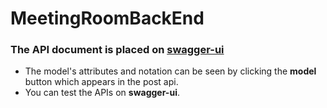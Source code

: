 # MeetingRoomBackEnd
### The API document is placed on [swagger-ui](http://129.211.119.51:31000/swagger-ui.html#/)
* The model's attributes and notation can be seen by clicking the **model** button which appears in the post api.
* You can test the APIs on **swagger-ui**.